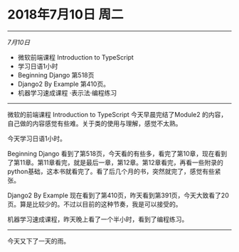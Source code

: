 2018年7月10日 周二
=================
***
*7月10日*
- 微软前端课程 Introduction to TypeScript
- 学习日语1小时
- Beginning Django 第518页
- Django2 By Example 第410页。
- 机器学习速成课程 ·表示法·编程练习
***

微软的前端课程 Introduction to TypeScript 今天早晨完结了Module2 的内容，自己做的内容感觉有些难。关于类的使用与理解，感觉不太熟。  

今天学习日语1小时。  

Beginning Django 看到了第518页，今天看的有些多，看完了第10章，现在看到了第11章。第11章看完，就是最后一章，第12章。第12章看完，再看一些附录的python基础，这本书就看完了。看了后几个月的书，突然就完了，感觉有些紧张。  

Django2 By Example 现在看到了第410页，昨天看到第391页，今天大致看了20页。算是比较少的。不过以目前的这种节奏，我是可以接受的。  

机器学习速成课程，昨天晚上看了一个半小时，看到了编程练习。  

___
今天又下了一天的雨。
